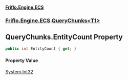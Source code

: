 #### [Friflo.Engine.ECS](index.md#'index')
### [Friflo.Engine.ECS](Friflo.Engine.ECS.md#'Friflo.Engine.ECS').[QueryChunks&lt;T1&gt;](QueryChunks_T1_.md#'Friflo.Engine.ECS.QueryChunks<T1>')

## QueryChunks<T1>.EntityCount Property

```csharp
public int EntityCount { get; }
```

#### Property Value
[System.Int32](https://docs.microsoft.com/en-us/dotnet/api/System.Int32#'System.Int32')